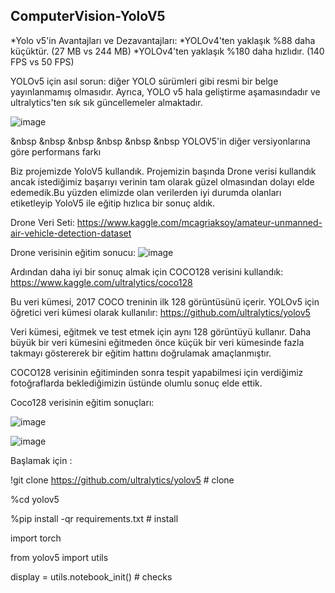 <h2 style ="text-align": center; "markdown="1"> ComputerVision-YoloV5 </h2>

*Yolo v5'in Avantajları ve Dezavantajları:
   *YOLOv4'ten yaklaşık %88 daha küçüktür. (27 MB vs 244 MB)
   *YOLOv4'ten yaklaşık %180 daha hızlıdır. (140 FPS vs 50 FPS)

YOLOv5 için asıl sorun: diğer YOLO sürümleri gibi resmi bir belge yayınlanmamış olmasıdır. Ayrıca, YOLO v5 hala geliştirme aşamasındadır ve ultralytics'ten sık sık güncellemeler almaktadır.


![image](https://user-images.githubusercontent.com/59237081/146679876-5e74d28d-2f1b-46e7-86f0-cfeb027db991.png)

&nbsp &nbsp &nbsp &nbsp &nbsp &nbsp YOLOV5'in diğer versiyonlarına göre performans farkı


Biz projemizde YoloV5 kullandık. 
Projemizin başında Drone verisi kullandık ancak istediğimiz başarıyı verinin tam olarak güzel olmasından dolayı elde edemedik.Bu yüzden elimizde olan verilerden iyi durumda olanları etiketleyip YoloV5 ile eğitip hızlıca bir sonuç aldık.

Drone Veri Seti: https://www.kaggle.com/mcagriaksoy/amateur-unmanned-air-vehicle-detection-dataset

Drone verisinin eğitim sonucu:
![image](https://user-images.githubusercontent.com/59237081/146680190-c98ab4ca-65fc-480d-8852-d536e99d604a.png)

Ardından daha iyi bir sonuç almak için COCO128 verisini kullandık: https://www.kaggle.com/ultralytics/coco128 

Bu veri kümesi, 2017 COCO treninin ilk 128 görüntüsünü içerir. YOLOv5 için öğretici veri kümesi olarak kullanılır: https://github.com/ultralytics/yolov5

Veri kümesi, eğitmek ve test etmek için aynı 128 görüntüyü kullanır. Daha büyük bir veri kümesini eğitmeden önce küçük bir veri kümesinde fazla takmayı göstererek bir eğitim hattını doğrulamak amaçlanmıştır.

COCO128 verisinin eğitiminden sonra tespit yapabilmesi için verdiğimiz fotoğraflarda beklediğimizin üstünde olumlu sonuç elde ettik.

Coco128 verisinin eğitim sonuçları:

![image](https://user-images.githubusercontent.com/59237081/146680420-0db703ed-7451-4cb9-a9a6-9895ee3279ce.png)

![image](https://user-images.githubusercontent.com/59237081/146680430-3049d94b-bd15-4fec-b97c-51d72b3b4404.png)

Başlamak için :

!git clone https://github.com/ultralytics/yolov5  # clone

%cd yolov5

%pip install -qr requirements.txt  # install

import torch

from yolov5 import utils

display = utils.notebook_init()  # checks

